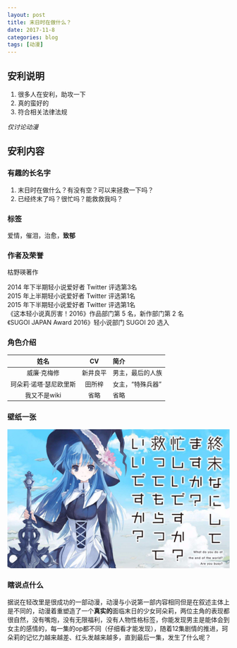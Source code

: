 ```yaml
---
layout: post
title: 末日时在做什么？
date: 2017-11-8
categories: blog
tags: [动漫]
---
```


## 安利说明

1. 很多人在安利，助攻一下
2. 真的蛮好的
3. 符合相关法律法规

*仅讨论动漫*

## 安利内容

### 有趣的长名字

1. 末日时在做什么？有没有空？可以来拯救一下吗？  
2. 已经终末了吗？很忙吗？能救救我吗？  

### 标签

爱情，催泪，治愈，**致郁**  

### 作者及荣誉

枯野瑛著作  

2014 年下半期轻小说爱好者 Twitter 评选第3名  
2015 年上半期轻小说爱好者 Twitter 评选第1名  
2015 年下半期轻小说爱好者 Twitter 评选第1名  
《这本轻小说真厉害！2016》作品部门第 5 名，新作部门第 2 名  
《SUGOI JAPAN Award 2016》轻小说部门 SUGOI 20 选入  

### 角色介绍

|姓名|CV|简介|
|:---:|:---:|:---|
|威廉·克梅修|新井良平|男主，最后的人族|
|珂朵莉·诺塔·瑟尼欧里斯|田所梓|女主，“特殊兵器”|
|我又不是wiki|省略|省略|

### 壁纸一张

![](/img/kethorlly.jpg)

### 瞎说点什么

据说在轻改里是很成功的一部动漫，动漫与小说第一部内容相同但是在叙述主体上是不同的，动漫着重塑造了一个**真实的**面临末日的少女珂朵莉，两位主角的表现都很自然，没有嘴炮，没有无限福利，没有人物性格标签，你能发现男主是能体会到女主的感情的，每一集的op都不同（仔细看才能发现），随着12集剧情的推进，珂朵莉的记忆力越来越差、红头发越来越多，直到最后一集，发生了什么呢？  
